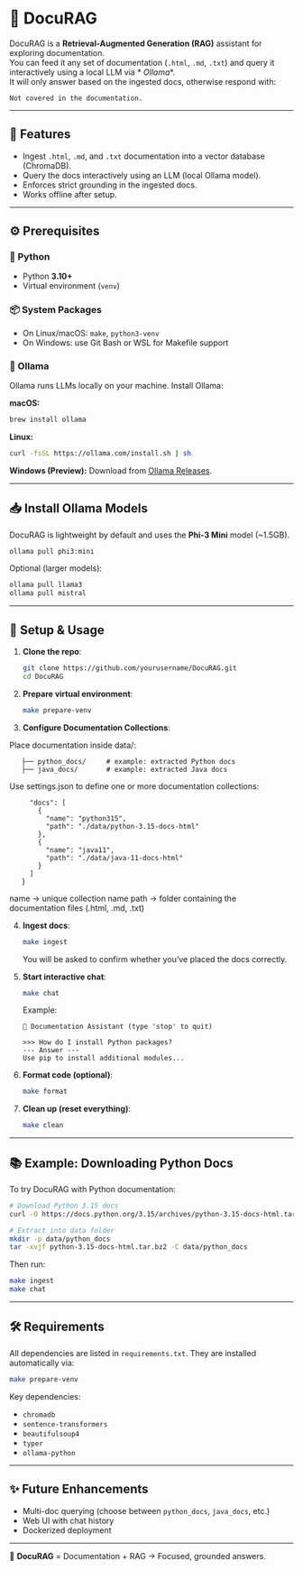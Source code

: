 # 📘 DocuRAG

DocuRAG is a **Retrieval-Augmented Generation (RAG)** assistant for exploring documentation.  
You can feed it any set of documentation (`.html`, `.md`, `.txt`) and query it interactively using a local LLM via *
*Ollama**.  
It will only answer based on the ingested docs, otherwise respond with:

```
Not covered in the documentation.
```

---

## 🔑 Features

- Ingest `.html`, `.md`, and `.txt` documentation into a vector database (ChromaDB).
- Query the docs interactively using an LLM (local Ollama model).
- Enforces strict grounding in the ingested docs.
- Works offline after setup.

---

## ⚙️ Prerequisites

### 🐍 Python

- Python **3.10+**
- Virtual environment (`venv`)

### 📦 System Packages

- On Linux/macOS: `make`, `python3-venv`
- On Windows: use Git Bash or WSL for Makefile support

### 🧠 Ollama

Ollama runs LLMs locally on your machine. Install Ollama:

**macOS:**

```bash
brew install ollama
```

**Linux:**

```bash
curl -fsSL https://ollama.com/install.sh | sh
```

**Windows (Preview):**
Download from [Ollama Releases](https://ollama.com/download).

---

## 📥 Install Ollama Models

DocuRAG is lightweight by default and uses the **Phi-3 Mini** model (~1.5GB).

```bash
ollama pull phi3:mini
```

Optional (larger models):

```bash
ollama pull llama3
ollama pull mistral
```

---

## 🚀 Setup & Usage

1. **Clone the repo**:
   ```bash
   git clone https://github.com/yourusername/DocuRAG.git
   cd DocuRAG
   ```

2. **Prepare virtual environment**:
   ```bash
   make prepare-venv
   ```
   
3.	**Configure Documentation Collections**:

   Place documentation inside data/:

   ```   data/
      ├── python_docs/     # example: extracted Python docs
      ├── java_docs/       # example: extracted Java docs
   ```
   Use settings.json to define one or more documentation collections:

   ```{
        "docs": [
          {
            "name": "python315",
            "path": "./data/python-3.15-docs-html"
          },
          {
            "name": "java11",
            "path": "./data/java-11-docs-html"
          }
        ]
      }
   ```
   name → unique collection name 
   path → folder containing the documentation files (.html, .md, .txt)

4. **Ingest docs**:
   ```bash
   make ingest
   ```
   You will be asked to confirm whether you’ve placed the docs correctly.

5. **Start interactive chat**:
   ```bash
   make chat
   ```

   Example:
   ```
   📘 Documentation Assistant (type 'stop' to quit)

   >>> How do I install Python packages?
   --- Answer ---
   Use pip to install additional modules...
   ```

6. **Format code (optional)**:
   ```bash
   make format
   ```

7. **Clean up (reset everything)**:
   ```bash
   make clean
   ```

---

## 📚 Example: Downloading Python Docs

To try DocuRAG with Python documentation:

```bash
# Download Python 3.15 docs
curl -O https://docs.python.org/3.15/archives/python-3.15-docs-html.tar.bz2

# Extract into data folder
mkdir -p data/python_docs
tar -xvjf python-3.15-docs-html.tar.bz2 -C data/python_docs
```

Then run:

```bash
make ingest
make chat
```

---

## 🛠 Requirements

All dependencies are listed in `requirements.txt`. They are installed automatically via:

```bash
make prepare-venv
```

Key dependencies:

- `chromadb`
- `sentence-transformers`
- `beautifulsoup4`
- `typer`
- `ollama-python`

---

## ✨ Future Enhancements

- Multi-doc querying (choose between `python_docs`, `java_docs`, etc.)
- Web UI with chat history
- Dockerized deployment

---

📌 **DocuRAG** = Documentation + RAG → Focused, grounded answers.